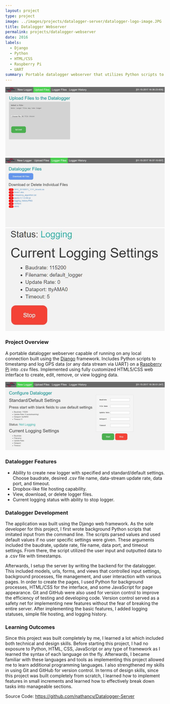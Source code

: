 ```yaml
---
layout: project
type: project
image: ../images/projects/datalogger-server/datalogger-logo-image.JPG
title: Datalogger Webserver 
permalink: projects/datalogger-webserver
date: 2016
labels:
  - Django 
  - Python 
  - HTML/CSS
  - Raspberry Pi
  - UART
summary: Portable datalogger webserver that utilizes Python scripts to timestamp and log GPS data via UART on a Raspberry Pi 3 into .csv files. 
---
```

<div class="ui grid">
  <div class="four wide column">
     <img class="ui fluid image" src="../images/projects/datalogger-server/datalogger1.JPG" data-action="zoom">
  </div>
  <div class="four wide column">
    <img class="ui fluid image" src="../images/projects/datalogger-server/datalogger2.JPG" data-action="zoom">
  </div>
  <div class="four wide column">
    <img class="ui fluid image" src="../images/projects/datalogger-server/datalogger3.JPG" data-action="zoom">
  </div>
</div>

### Project Overview
A portable datalogger webserver capable of running on any local connection built using the [Django](https://www.djangoproject.com/) framework. Includes Python scripts to timestamp and log GPS data (or any data stream via UART) on a [Raspberry Pi](https://www.raspberrypi.org/) into .csv files. Implemented using fully customized HTML5/CSS web interface to create, edit, remove, or view logging data.

<img class="ui fluid image" src="../images/projects/datalogger-server/datalogger4.JPG" data-action="zoom">

### Datalogger Features
* Ability to create new logger with specified and standard/default settings. Choose baudrate, desired .csv file name, data-stream update rate, data port, and timeout.
* Dropbox-like file hosting capability.
* View, download, or delete logger files.
* Current logging status with ability to stop logger.

### Datalogger Development
The application was built using the Django web framework. As the sole developer for this project, I first wrote background Python scripts that imitated input from the command line. The scripts parsed values and used default values if no user specific settings were given. These arguments included the baudrate, update rate, file name, data port, and timeout settings. From there, the script utilized the user input and outputted data to a .csv file with timestamps.

Afterwards, I setup the server by writing the backend for the datalogger. This included models, urls, forms, and views that controlled input settings, background processes, file management, and user interaction with various pages. In order to create the pages, I used Python for background processes, HTML/CSS for the interface, and some JavaScript for page appearance. Git and GitHub were also used for version control to improve the efficiency of testing and developing code. Version control served as a safety net for implementing new features without the fear of breaking the entire server. After implementing the basic features, I added logging statuses, simple file hosting, and logging history.

### Learning Outcomes
Since this project was built completely by me, I learned a lot which included both technical and design skills. Before starting this project, I had no exposure to Python, HTML, CSS, JavaScript or any type of framework as I learned the syntax of each language on the fly. Afterwards, I became familiar with these languages and tools as implementing this project allowed me to learn additional programming languages. I also strengthened my skills in using Git and GitHub for version control. In terms of design skills, since this project was built completely from scratch, I learned how to implement features in small increments and learned how to effectively break down tasks into manageable sections. 

Source Code: <a href="https://github.com/nathancy/Datalogger-Server"><i class="large github icon "></i>https://github.com/nathancy/Datalogger-Server</a>

